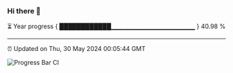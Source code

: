### Hi there 👋

⏳ Year progress { ████████████▁▁▁▁▁▁▁▁▁▁▁▁▁▁▁▁▁▁ } 40.98 %

---

⏰ Updated on Thu, 30 May 2024 00:05:44 GMT

![Progress Bar CI](https://github.com/liununu/liununu/workflows/Progress%20Bar%20CI/badge.svg)
